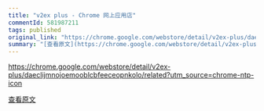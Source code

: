 ```yaml
---
title: "v2ex plus - Chrome 网上应用店"
commentId: 581987211
tags: published
original_link: "https://chrome.google.com/webstore/detail/v2ex-plus/daeclijmnojoemooblcbfeeceopnkolo/related?utm_source=chrome-ntp-icon"
summary: "[查看原文](https://chrome.google.com/webstore/detail/v2ex-plus/daeclijmnojoemooblcbfeeceopnkolo/related?utm_source=chrome-ntp-icon)"
---
```


https://chrome.google.com/webstore/detail/v2ex-plus/daeclijmnojoemooblcbfeeceopnkolo/related?utm_source=chrome-ntp-icon
    
[查看原文](https://chrome.google.com/webstore/detail/v2ex-plus/daeclijmnojoemooblcbfeeceopnkolo/related?utm_source=chrome-ntp-icon)
    